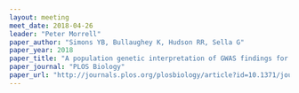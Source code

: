 ```yaml
---
layout: meeting
meet_date: 2018-04-26
leader: "Peter Morrell"
paper_author: "Simons YB, Bullaughey K, Hudson RR, Sella G"
paper_year: 2018
paper_title: "A population genetic interpretation of GWAS findings for human quantitative traits"
paper_journal: "PLOS Biology"
paper_url: "http://journals.plos.org/plosbiology/article?id=10.1371/journal.pbio.2002985"
---
```

